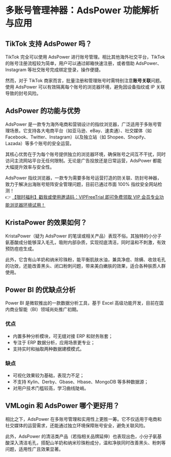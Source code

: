 # 多账号管理神器：AdsPower 功能解析与应用

## TikTok 支持 AdsPower 吗？

TikTok 完全可以使用 AdsPower 进行账号管理。相比其他海外社交平台，TikTok 的账号注册流程较为简单，用户可以通过邮箱快速注册，或者借助 AdsPower、Instagram 等社交账号完成绑定登录，操作便捷。

然而，对于 TikTok 商家而言，批量注册和管理账号时需特别注意**账号关联**问题。使用 AdsPower 可以有效隔离每个账号的浏览器环境，避免因设备指纹或 IP 关联导致的封号风险。

## AdsPower 的功能与优势

AdsPower 是一款专为海外电商和营销设计的指纹浏览器，广泛适用于多账号管理场景。它支持各大电商平台（如亚马逊、eBay、速卖通）、社交媒体（如 Facebook、Twitter、Instagram）以及独立站（如 Shopee、Shopify、Lazada）等多个账号的安全运营。

其核心优势在于为每个账号提供独立的浏览器环境，确保账号之间互不干扰，同时访问主流网站平台无任何限制。无论是广告投放还是日常运营，AdsPower 都能大幅提升效率与安全性。

AdsPower 指纹浏览器，一款专为需要多账号运营打造的防关联、防封号神器，致力于解决出海账号矩阵安全管理问题，目前已通过市面 100% 指纹安全网站检测！  
👉 [【限时福利】戳我或使用邀请码：VIPFreeTrial 即可免费领取 VIP 会员专业功能浏览器环境试用！](https://bit.ly/adspower_free)

## KristaPower 的效果如何？

KristaPower（疑为 AdsPower 的笔误或相关产品）表现不俗。其独特的小分子氨基酸成分能够深入毛孔，吸附内部杂质，实现彻底清洁，同时温和不刺激，有效预防痘痘生成。

此外，它含有山羊奶和纳米珍珠粉，能平衡肌肤水油，兼具净痘、除螨、收敛毛孔的功效，还能改善黑头、闭口粉刺问题，带来美白嫩肤的效果，适合各种肤质人群使用。

## Power BI 的优缺点分析

Power BI 是微软推出的一款数据分析工具，基于 Excel 高级功能开发，目前在国内商业智能（BI）领域尚处推广初期。

### 优点
- 内置多种分析模块，可无缝对接 ERP 和财务账套；
- 专注于 ERP 数据分析，应用场景更专业；
- 支持实时和抽取两种数据建模模式。

### 缺点
- 可视化效果较为基础，表现力不足；
- 不支持 Kylin、Derby、Gbase、Hbase、MongoDB 等多种数据源；
- 对用户技术门槛较高，学习曲线陡峭。

## VMLogin 和 AdsPower 哪个更好用？

相比之下，AdsPower 在多账号管理和实用性上更胜一筹。它不仅适用于电商和社交媒体的运营需求，还能通过独立环境保障账号安全，避免关联风险。

此外，AdsPower 的清洁类产品（若指相关品牌延伸）也表现出色，小分子氨基酸深入清洁毛孔，搭配山羊奶和纳米珍珠粉成分，温和净肤同时改善黑头、粉刺等问题，适用性广且效果显著。